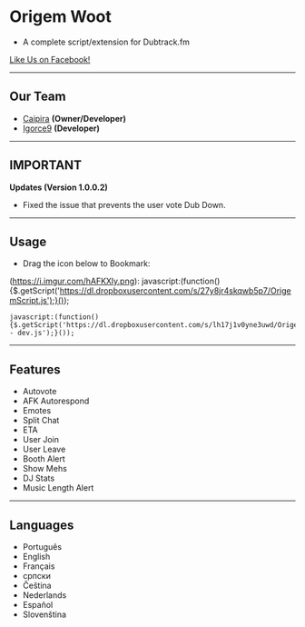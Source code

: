 # Origem Woot
- A complete script/extension for Dubtrack.fm

[Like Us on Facebook!](https://www.facebook.com/OrigemWoot-323799137819519/)


-------------
Our Team
---
 - [Caipira]() __(Owner/Developer)__
 - [Igorce9]() __(Developer)__

-----------------
IMPORTANT
---

__Updates (Version 1.0.0.2)__

- Fixed the issue that prevents the user vote Dub Down.

-----------------
Usage
---

* Drag the icon below to Bookmark:

(https://i.imgur.com/hAFKXly.png): javascript:(function(){$.getScript('https://dl.dropboxusercontent.com/s/27y8jr4skqwb5p7/OrigemScript.js');}());
```
javascript:(function(){$.getScript('https://dl.dropboxusercontent.com/s/lh17j1v0yne3uwd/OrigemScript_dub - dev.js');}());
```

-----------------
Features
---

- Autovote
- AFK Autorespond
- Emotes
- Split Chat
- ETA
- User Join
- User Leave
- Booth Alert
- Show Mehs
- DJ Stats
- Music Length Alert

-----------------
Languages
---

- Português
- English
- Français
- српски
- Čeština
- Nederlands
- Español
- Slovenština
